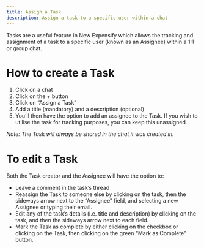 ```yaml
---
title: Assign a Task
description: Assign a task to a specific user within a chat
---
```


Tasks are a useful feature in New Expensify which allows the tracking and assignment of a task to a specific user (known as an Assignee) within a 1:1 or group chat.

# How to create a Task

1. Click on a chat
2. Click on the + button
3. Click on “Assign a Task”
4. Add a title (mandatory) and a description (optional)
5. You’ll then have the option to add an assignee to the Task. If you wish to utilise the task for tracking purposes, you can keep this unassigned.

_Note: The Task will always be shared in the chat it was created in._

# To edit a Task

Both the Task creator and the Assignee will have the option to:

- Leave a comment in the task’s thread
- Reassign the Task to someone else by clicking on the task, then the sideways arrow next to the “Assignee” field, and selecting a new Assignee or typing their email.
- Edit any of the task’s details (i.e. title and description) by clicking on the task, and then the sideways arrow next to each field.
- Mark the Task as complete by either clicking on the checkbox or clicking on the Task, then clicking on the green “Mark as Complete” button.
